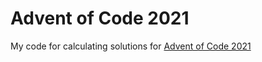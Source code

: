 # Advent of Code 2021
My code for calculating solutions for [Advent of Code 2021](https://adventofcode.com/2021/)